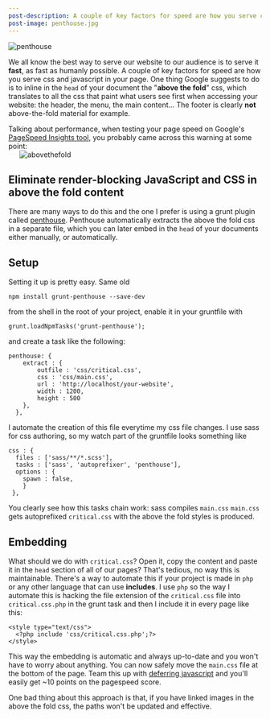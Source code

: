 ```yaml
---
post-description: A couple of key factors for speed are how you serve css and javascript in your page.
post-image: penthouse.jpg
---
```

<img src="/images/blog/penthouse.jpg" alt="penthouse" class="cover" />

We all know the best way to serve our website to our audience is to serve it <strong>fast</strong>, as fast as humanly possible. A couple of key factors for speed are how you serve css and javascript in your page. One thing Google suggests to do
 is to inline in the <code class="language-markup">head</code> of your document the "<strong>above the fold</strong>" css, which translates to all the css that paint what users see first when accessing your website:
  the header, the menu, the main content... The footer is clearly <strong>not </strong>above-the-fold material for example.
<!--more-->
Talking about performance, when testing your page speed on Google's <a href="https://developers.google.com/speed/pagespeed/insights/" title="PageSpeed Insights tool" target="_blank">PageSpeed Insights tool</a>, you probably came across this
 warning at some point:
<img src="/images/blog/abovethefold.png" alt="abovethefold" style="max-width:460px;display:block;margin:0 auto 20px" />

<h2>Eliminate render-blocking JavaScript and CSS in above the fold content</h2>

There are many ways to do this and the one I prefer is using a grunt plugin called <a href="https://www.npmjs.com/package/grunt-penthouse" title="grunt-penthouse" target="_blank">penthouse</a>.
Penthouse automatically extracts the above the fold css in a separate file, which you can later embed in the <code class="language-markup">head</code> of your documents either manually, or automatically.

<h2>Setup</h2>

Setting it up is pretty easy. Same old
<pre><code class="language-shell">npm install grunt-penthouse --save-dev</code></pre> from the shell in the root of your project, enable it in your gruntfile with
 <pre><code class="language-javascript">grunt.loadNpmTasks('grunt-penthouse');</code></pre> and create a task like the following:

<pre class="language-javascript"><code>penthouse: {
    extract : {
        outfile : 'css/critical.css',
        css : 'css/main.css',
        url : 'http://localhost/your-website',
        width : 1200,
        height : 500
    },
  },
</code></pre>

I automate the creation of this file everytime my css file changes. I use sass for css authoring, so my watch part of the gruntfile looks something like

<pre class="language-javascript"><code>css : {
  files : ['sass/**/*.scss'],
  tasks : ['sass', 'autoprefixer', 'penthouse'],
  options : {
    spawn : false,
    }
 },</code></pre>


You clearly see how this tasks chain work: sass compiles <code class="language-markup">main.css</code> <i class="fa fa-long-arrow-right"></i> <code class="language-markup">main.css</code> gets autoprefixed
 <i class="fa fa-long-arrow-right"></i> <code class="language-markup">critical.css</code> with the above the fold styles is produced.

<h2>Embedding</h2>

What should we do with <code class="language-markup">critical.css</code>? Open it, copy the content and paste it in the <code class="language-markup">head</code> section of all of our pages?
 That's tedious, no way this is maintainable. There's a way to automate this if your project is made in <code class="language-markup">php</code> or any other language that can use <strong>includes</strong>.
  I use <code class="language-markup">php</code> so the way I automate this is hacking the file extension of the <code class="language-markup">critical.css</code> file into <code class="language-markup">critical.css.php</code>
  in the grunt task and then I include it in every page like this:

<pre class="language-markup"><code class="language-markup">&lt;style type="text/css"&gt;
  &lt;?php include 'css/critical.css.php';?&gt;
&lt;/style&gt;</code>
</pre>
This way the embedding is automatic and always up-to-date and you won't have to worry about anything. You can now safely move the <code class="language-markup">main.css</code> file at the bottom of the page.
Team this up with <a href="http://www.feedthebot.com/pagespeed/defer-loading-javascript.html" target="_blank">deferring javascript</a> and you'll easily get ~10 points on the pagespeed score.

One bad thing about this approach is that, if you have linked images in the above the fold css, the paths won't be updated and effective.
